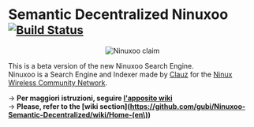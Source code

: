 # Semantic Decentralized Ninuxoo <sup>[![Build Status](https://travis-ci.org/gubi/Ninuxoo-2.0.png?branch=master)](https://travis-ci.org/gubi/Ninuxoo-2.0)</sup>

<p align="center"><img src="https://raw.github.com/gubi/Ninuxoo-Semantic-Decentralized/master/common/media/img/ninuxoo_claim.png" alt="Ninuxoo claim" /></p>


This is a beta version of the new Ninuxoo Search Engine.<br />
Ninuxoo is a Search Engine and Indexer made by [Clauz](https://github.com/cl4u2) for the [Ninux Wireless Community Network](https://github.com/ninuxorg).

→ **Per maggiori istruzioni, seguire [l'apposito wiki](https://github.com/gubi/Ninuxoo-Semantic-Decentralized/wiki/Home)**<br />
→ **Please, refer to the [wiki section](https://github.com/gubi/Ninuxoo-Semantic-Decentralized/wiki/Home-(en\))**
